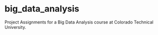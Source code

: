 # big_data_analysis
Project Assignments for a Big Data Analysis course at Colorado Technical University.
